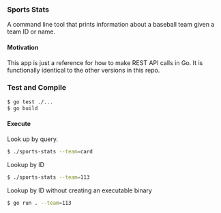 ### Sports Stats

A command line tool that prints information about a baseball team given a team
ID or name.

#### Motivation

This app is just a reference for how to make REST API calls in Go. It is
functionally identical to the other versions in this repo.

### Test and Compile

```sh
$ go test ./...
$ go build
```

#### Execute

Look up by query.

```sh
$ ./sports-stats --team=card
```

Lookup by ID

```sh
$ ./sports-stats --team=113
```

Lookup by ID without creating an executable binary

```sh
$ go run . --team=113
```
